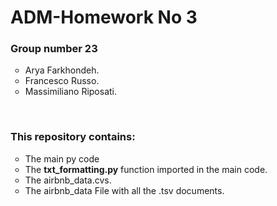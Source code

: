 <H1>ADM-Homework No 3</H3>

<H3>Group number 23</H3>
  <ul>
    <li type="circle">Arya Farkhondeh.</li>
    <li type="circle">Francesco Russo.</li>
    <li type="circle">Massimiliano Riposati.</li>
  </ul>
<br>
<H3>This repository contains:</H3>
  <ul>
    <li type="circle">The main py code</li>
    <li type="circle">The <b>txt_formatting.py</b> function imported in the main code.</li>
    <li type="circle">The airbnb_data.cvs.</li>
    <li type="circle">The airbnb_data File with all the .tsv documents.</li>
  </ul>

#
